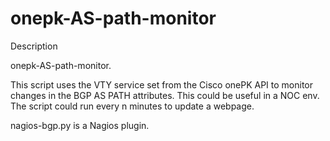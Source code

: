 onepk-AS-path-monitor
=====================

Description

onepk-AS-path-monitor.

This script uses the VTY service set from the Cisco onePK API to monitor
changes in the BGP AS PATH attributes. This could be useful in a NOC
env. The script could run every n minutes to update a webpage.

nagios-bgp.py is a Nagios plugin. 

